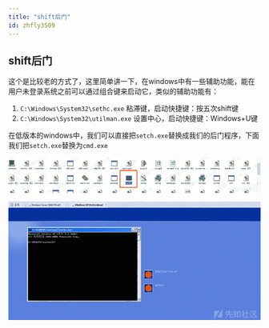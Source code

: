 ```yaml
---
title: "shift后门"
id: zhfly3509
---
```


## shift后门

这个是比较老的方式了，这里简单讲一下，在windows中有一些辅助功能，能在用户未登录系统之前可以通过组合键来启动它，类似的辅助功能有：

1.  `C:\Windows\System32\sethc.exe` 粘滞键，启动快捷键：按五次shift键
2.  `C:\Windows\System32\utilman.exe` 设置中心，启动快捷键：Windows+U键

在低版本的windows中，我们可以直接把`setch.exe`替换成我们的后门程序，下面我们把`setch.exe`替换为`cmd.exe`

![image](../img/1ca19381b9b05b82e2159e3abb154a12.png)

![image](../img/7ff863d3d96a09ef85f63c1f78f86512.png)